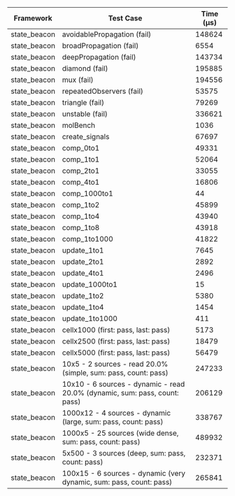 | Framework | Test Case | Time (μs) |
| --- | --- | --- |
| state_beacon | avoidablePropagation (fail) | 148624 |
| state_beacon | broadPropagation (fail) | 6554 |
| state_beacon | deepPropagation (fail) | 143734 |
| state_beacon | diamond (fail) | 195885 |
| state_beacon | mux (fail) | 194556 |
| state_beacon | repeatedObservers (fail) | 53575 |
| state_beacon | triangle (fail) | 79269 |
| state_beacon | unstable (fail) | 336621 |
| state_beacon | molBench | 1036 |
| state_beacon | create_signals | 67697 |
| state_beacon | comp_0to1 | 49331 |
| state_beacon | comp_1to1 | 52064 |
| state_beacon | comp_2to1 | 33055 |
| state_beacon | comp_4to1 | 16806 |
| state_beacon | comp_1000to1 | 44 |
| state_beacon | comp_1to2 | 45899 |
| state_beacon | comp_1to4 | 43940 |
| state_beacon | comp_1to8 | 43918 |
| state_beacon | comp_1to1000 | 41822 |
| state_beacon | update_1to1 | 7645 |
| state_beacon | update_2to1 | 2892 |
| state_beacon | update_4to1 | 2496 |
| state_beacon | update_1000to1 | 15 |
| state_beacon | update_1to2 | 5380 |
| state_beacon | update_1to4 | 1454 |
| state_beacon | update_1to1000 | 411 |
| state_beacon | cellx1000 (first: pass, last: pass) | 5173 |
| state_beacon | cellx2500 (first: pass, last: pass) | 18479 |
| state_beacon | cellx5000 (first: pass, last: pass) | 56479 |
| state_beacon | 10x5 - 2 sources - read 20.0% (simple, sum: pass, count: pass) | 247233 |
| state_beacon | 10x10 - 6 sources - dynamic - read 20.0% (dynamic, sum: pass, count: pass) | 206129 |
| state_beacon | 1000x12 - 4 sources - dynamic (large, sum: pass, count: pass) | 338767 |
| state_beacon | 1000x5 - 25 sources (wide dense, sum: pass, count: pass) | 489932 |
| state_beacon | 5x500 - 3 sources (deep, sum: pass, count: pass) | 232371 |
| state_beacon | 100x15 - 6 sources - dynamic (very dynamic, sum: pass, count: pass) | 265841 |
